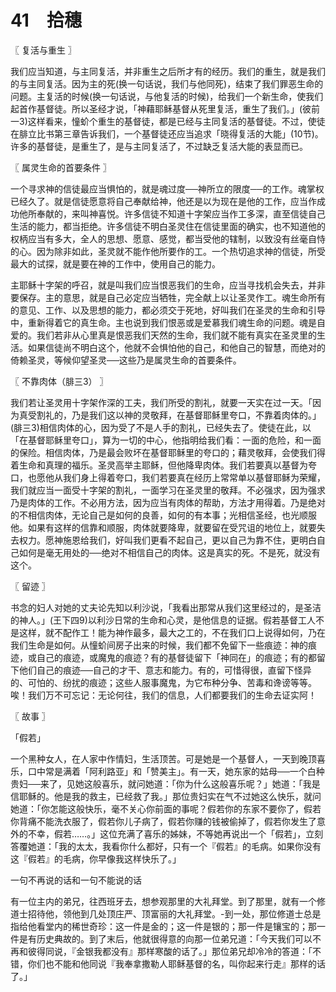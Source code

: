 # 41　拾穗



〖 复活与重生 〗

我们应当知道，与主同复活，并非重生之后所才有的经历。我们的重生，就是我们的与主同复活。因为主的死(换一句话说，我们与他同死)，结束了我们罪恶生命的问题。主复活的时候(换一句话说，与他复活的时候)，给我们一个新生命，使我们起首作基督徒。所以圣经才说，「神藉耶稣基督从死里复活，重生了我们。」(彼前一3)这样看来，憧蚧个重生的基督徒，都是已经与主同复活的基督徒。不过，使徒在腓立比书第三章告诉我们，一个基督徒还应当追求「晓得复活的大能」(10节)。许多的基督徒，是重生了，是与主同复活了，不过缺乏复活大能的表显而已。



〖 属灵生命的首要条件 〗

一个寻求神的信徒最应当惧怕的，就是魂过度──神所立的限度──的工作。魂掌权已经久了。就是信徒愿意将自己奉献给神，他还是以为现在是他的工作，应当作成功他所奉献的，来叫神喜悦。许多信徒不知道十字架应当作工多深，直至信徒自己生活的能力，都当拒绝。许多信徒不明白圣灵住在信徒里面的确实，也不知道他的权柄应当有多大，全人的思想、愿意、感觉，都当受他的辖制，以致没有丝毫自恃的心。因为除非如此，圣灵就不能作他所要作的工。一个热切追求神的信徒，所受最大的试探，就是要在神的工作中，使用自己的能力。

主耶稣十字架的呼召，就是叫我们应当恨恶我们的生命，应当寻找机会失去，并非要保存。主的意思，就是自己必定应当牺牲，完全献上以让圣灵作工。魂生命所有的意见、工作、以及思想的能力，都必须交于死地，好叫我们在圣灵的生命和引导中，重新得着它的真生命。主也说到我们恨恶或是爱慕我们魂生命的问题。魂是自爱的。我们若非从心里真是恨恶我们天然的生命，我们就不能有真实在圣灵里的生活。如果信徒尚不明白这个，他就不会惧怕他的自己，和他自己的智慧，而绝对的倚赖圣灵，等候仰望圣灵──这些乃是属灵生命的首要条件。



〖 不靠肉体（腓三3） 〗

我们若让圣灵用十字架作深的工夫，我们所受的割礼，就要一天实在过一天。「因为真受割礼的，乃是我们这以神的灵敬拜，在基督耶稣里夸口，不靠着肉体的。」(腓三3)相信肉体的心，因为受了不是人手的割礼，已经失去了。使徒在此，以「在基督耶稣里夸口」，算为一切的中心，他指明给我们看：一面的危险，和一面的保险。相信肉体，乃是最会败坏在基督耶稣里的夸口的；藉灵敬拜，会使我们得着生命和真理的福乐。圣灵高举主耶稣，但他降卑肉体。我们若要真以基督为夸口，也愿他从我们身上得着夸口，我们若要真在经历上常常单以基督耶稣为荣耀，我们就应当一面受十字架的割礼，一面学习在圣灵里的敬拜。不必强求，因为强求乃是肉体的工作。不必用方法，因为应当有肉体的帮助，方法才用得着。乃是绝对的不相信肉体，无论自己是如何的良善，如何的有本事；光相信圣经，也光顺服他。如果有这样的信靠和顺服，肉体就要降卑，就要留在受咒诅的地位上，就要失去权力。愿神施恩给我们，好叫我们更看不起自己，更以自己为靠不住，更明白自己如何是毫无用处的──绝对不相信自己的肉体。这是真实的死。不是死，就没有这个。



〖 留迹 〗

书念的妇人对她的丈夫论先知以利沙说，「我看出那常从我们这里经过的，是圣洁的神人。」(王下四9)以利沙日常的生命和心灵，是他信息的证据。假若基督工人不是这样，就不配作工！能为神作最多，最大之工的，不在我们口上说得如何，乃在我们生命是如何。从憧蚧间房子出来的时候，我们都不免留下一些痕迹：神的痕迹，或自己的痕迹，或魔鬼的痕迹？有的基督徒留下「神同在」的痕迹；有的都留下他们自己的痕迹──自己的才干、意志和能力。有的，可惜得很，直留下怪异的、可怕的、纷扰的痕迹；这些人服事魔鬼，为它布种分争、苦毒和谗谤等等。唉！我们万不可忘记：无论何往，我们的信息，人们都要我们的生命去证实阿！



〖 故事 〗

「假若」

一个黑种女人，在人家中作情妇，生活顶苦。可是她是一个基督人，一天到晚顶喜乐，口中常是满着「阿利路亚」和「赞美主」。有一天，她东家的姑母──一个白种贵妇──来了，见她这般喜乐，就问她道：「你为什么这般喜乐呢？」她道：「我是信耶稣的。他是我的救主，已经救了我。」那位贵妇实在气不过她这么快乐，就问她道：「你怎能这般快乐，毫不关心你前面的事呢？假若你的东家不要你了，假若你背痛不能洗衣服了，假若你儿子病了，假若你赚的钱被偷掉了，假若你发生了意外的不幸，假若……。」这位充满了喜乐的姊妹，不等她再说出一个「假若」，立刻答覆她道：「我的太太，我看你什么都好，只有一个『假若』的毛病。如果你没有这『假若』的毛病，你早像我这样快乐了。」

一句不再说的话和一句不能说的话

有一位主内的弟兄，往西班牙去，想参观那里的大礼拜堂。到了那里，就有一个修道士招待他，领他到几处顶庄严、顶富丽的大礼拜堂。-到一处，那位修道士总是指给他看堂内的稀世奇珍：这一件是金的；这一件是银的；那一件是镶宝的；那一件是有历史典故的。到了末后，他就很得意的向那一位弟兄道：「今天我们可以不再和彼得同说，『金银我都没有』那样寒酸的话了。」那位弟兄却冷冷的答道：「不错，你们也不能和他同说『我奉拿撒勒人耶稣基督的名，叫你起来行走』那样的话了。」

